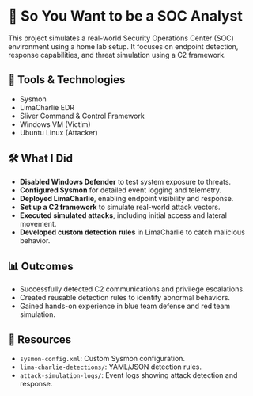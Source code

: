# 🧪 So You Want to be a SOC Analyst

This project simulates a real-world Security Operations Center (SOC) environment using a home lab setup. It focuses on endpoint detection, response capabilities, and threat simulation using a C2 framework.

## 🔧 Tools & Technologies
- Sysmon
- LimaCharlie EDR
- Sliver Command & Control Framework
- Windows VM (Victim)
- Ubuntu Linux (Attacker)

## 🛠️ What I Did
- **Disabled Windows Defender** to test system exposure to threats.
- **Configured Sysmon** for detailed event logging and telemetry.
- **Deployed LimaCharlie**, enabling endpoint visibility and response.
- **Set up a C2 framework** to simulate real-world attack vectors.
- **Executed simulated attacks**, including initial access and lateral movement.
- **Developed custom detection rules** in LimaCharlie to catch malicious behavior.

## 📊 Outcomes
- Successfully detected C2 communications and privilege escalations.
- Created reusable detection rules to identify abnormal behaviors.
- Gained hands-on experience in blue team defense and red team simulation.

## 📎 Resources
- `sysmon-config.xml`: Custom Sysmon configuration.
- `lima-charlie-detections/`: YAML/JSON detection rules.
- `attack-simulation-logs/`: Event logs showing attack detection and response.
